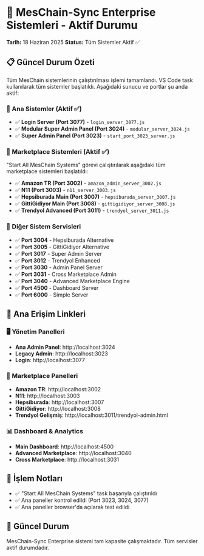# 🚀 MesChain-Sync Enterprise Sistemleri - Aktif Durumu
**Tarih:** 18 Haziran 2025
**Status:** Tüm Sistemler Aktif ✅

## 📋 Güncel Durum Özeti

Tüm MesChain sistemlerinin çalıştırılması işlemi tamamlandı. VS Code task kullanılarak tüm sistemler başlatıldı. Aşağıdaki sunucu ve portlar şu anda aktif:

### 🎯 Ana Sistemler (Aktif ✅)
- ✅ **Login Server (Port 3077)** - `login_server_3077.js`
- ✅ **Modular Super Admin Panel (Port 3024)** - `modular_server_3024.js`
- ✅ **Super Admin Panel (Port 3023)** - `start_port_3023_server.js`

### 🏪 Marketplace Sistemleri (Aktif ✅)
"Start All MesChain Systems" görevi çalıştırılarak aşağıdaki tüm marketplace sistemleri başlatıldı:

- ✅ **Amazon TR (Port 3002)** - `amazon_admin_server_3002.js`
- ✅ **N11 (Port 3003)** - `n11_server_3003.js` 
- ✅ **Hepsiburada Main (Port 3007)** - `hepsiburada_server_3007.js`
- ✅ **GittiGidiyor Main (Port 3008)** - `gittigidiyor_server_3008.js`
- ✅ **Trendyol Advanced (Port 3011)** - `trendyol_server_3011.js`

### 🔧 Diğer Sistem Servisleri
- ✅ **Port 3004** - Hepsiburada Alternative
- ✅ **Port 3005** - GittiGidiyor Alternative
- ✅ **Port 3017** - Super Admin Server
- ✅ **Port 3012** - Trendyol Enhanced
- ✅ **Port 3030** - Admin Panel Server
- ✅ **Port 3031** - Cross Marketplace Admin
- ✅ **Port 3040** - Advanced Marketplace Engine
- ✅ **Port 4500** - Dashboard Server
- ✅ **Port 6000** - Simple Server

## 🔗 Ana Erişim Linkleri

### 🖥️ Yönetim Panelleri
- **Ana Admin Panel**: http://localhost:3024
- **Legacy Admin**: http://localhost:3023
- **Login**: http://localhost:3077

### 🏪 Marketplace Panelleri
- **Amazon TR**: http://localhost:3002
- **N11**: http://localhost:3003  
- **Hepsiburada**: http://localhost:3007
- **GittiGidiyor**: http://localhost:3008
- **Trendyol Gelişmiş**: http://localhost:3011/trendyol-admin.html

### 📊 Dashboard & Analytics
- **Main Dashboard**: http://localhost:4500
- **Advanced Marketplace**: http://localhost:3040
- **Cross Marketplace**: http://localhost:3031

## 📝 İşlem Notları
- ✅ "Start All MesChain Systems" task başarıyla çalıştırıldı
- ✅ Ana paneller kontrol edildi (Port 3023, 3024, 3077)
- ✅ Ana paneller browser'da açılarak test edildi

## 🎯 Güncel Durum
MesChain-Sync Enterprise sistemi tam kapasite çalışmaktadır. Tüm servisler aktif durumdadır.
